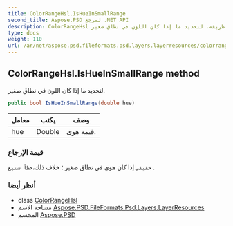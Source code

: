 ```yaml
---
title: ColorRangeHsl.IsHueInSmallRange
second_title: Aspose.PSD لمرجع .NET API
description: ColorRangeHsl طريقة. لتحديد ما إذا كان اللون في نطاق صغير.
type: docs
weight: 110
url: /ar/net/aspose.psd.fileformats.psd.layers.layerresources/colorrangehsl/ishueinsmallrange/
---
```

## ColorRangeHsl.IsHueInSmallRange method

لتحديد ما إذا كان اللون في نطاق صغير.

```csharp
public bool IsHueInSmallRange(double hue)
```

| معامل | يكتب | وصف |
| --- | --- | --- |
| hue | Double | قيمة هوى. |

### قيمة الإرجاع

`حقيقي` إذا كان هوى في نطاق صغير ؛ خلاف ذلك،`خطأ شنيع` .

### أنظر أيضا

* class [ColorRangeHsl](../)
* مساحة الاسم [Aspose.PSD.FileFormats.Psd.Layers.LayerResources](../../colorrangehsl/)
* المجسم [Aspose.PSD](../../../)


